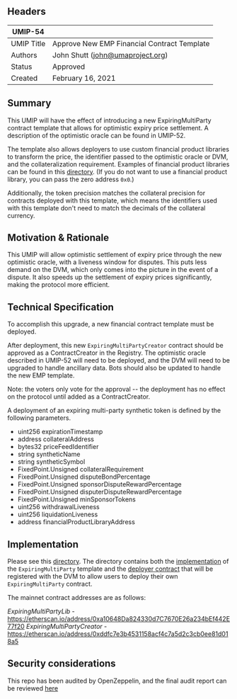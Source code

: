 ## Headers
| UMIP-54    |                                                                                                                                          |
|------------|------------------------------------------------------------------------------------------------------------------------------------------|
| UMIP Title | Approve New EMP Financial Contract Template              |
| Authors    | John Shutt (john@umaproject.org) |
| Status     | Approved                                                                                                                             |
| Created    | February 16, 2021                                                                                                                           |

## Summary
This UMIP will have the effect of introducing a new ExpiringMultiParty contract template that allows for optimistic expiry price settlement. A description of the optimistic oracle can be found in UMIP-52.

The template also allows deployers to use custom financial product libraries to transform the price, the identifier passed to the optimistic oracle or DVM, and the collateralization requirement. Examples of financial product libraries can be found in this [directory](https://github.com/UMAprotocol/protocol/tree/master/packages/core/contracts/financial-templates/common/financial-product-libraries). (If you do not want to use a financial product library, you can pass the zero address `0x0`.)

Additionally, the token precision matches the collateral precision for contracts deployed with this template, which means the identifiers used with this template don't need to match the decimals of the collateral currency.

## Motivation & Rationale

This UMIP will allow optimistic settlement of expiry price through the new optimistic oracle, with a liveness window for disputes. This puts less demand on the DVM, which only comes into the picture in the event of a dispute. It also speeds up the settlement of expiry prices significantly, making the protocol more efficient.

## Technical Specification
To accomplish this upgrade, a new financial contract template must be deployed.

After deployment, this new `ExpiringMultiPartyCreator` contract should be approved as a ContractCreator in the Registry. The optimistic oracle described in UMIP-52 will need to be deployed, and the DVM will need to be upgraded to handle ancillary data. Bots should also be updated to handle the new EMP template.

Note: the voters only vote for the approval -- the deployment has no effect on the protocol until added as a ContractCreator.

A deployment of an expiring multi-party synthetic token is defined by the following parameters.

- uint256 expirationTimestamp
- address collateralAddress
- bytes32 priceFeedIdentifier
- string syntheticName
- string syntheticSymbol
- FixedPoint.Unsigned collateralRequirement
- FixedPoint.Unsigned disputeBondPercentage
- FixedPoint.Unsigned sponsorDisputeRewardPercentage
- FixedPoint.Unsigned disputerDisputeRewardPercentage
- FixedPoint.Unsigned minSponsorTokens
- uint256 withdrawalLiveness
- uint256 liquidationLiveness
- address financialProductLibraryAddress

## Implementation

Please see this [directory](https://github.com/UMAprotocol/protocol/tree/master/packages/core/contracts/financial-templates/expiring-multiparty). The directory contains both the [implementation](https://github.com/UMAprotocol/protocol/blob/master/packages/core/contracts/financial-templates/expiring-multiparty/ExpiringMultiParty.sol) of the `ExpiringMultiParty` template and the [deployer contract](https://github.com/UMAprotocol/protocol/blob/master/packages/core/contracts/financial-templates/expiring-multiparty/ExpiringMultiPartyCreator.sol) that will be registered with the DVM to allow users to deploy their own `ExpiringMultiParty` contract.

The mainnet contract addresses are as follows:

*ExpiringMultiPartyLib* - https://etherscan.io/address/0xa10648Da824330d7C7670E26a234bEf442E77f20
*ExpiringMultiPartyCreator* - https://etherscan.io/address/0xddfc7e3b4531158acf4c7a5d2c3cb0ee81d018a5

## Security considerations

This repo has been audited by OpenZeppelin, and the final audit report can be reviewed [here](https://blog.openzeppelin.com/uma-audit-phase-4/)
